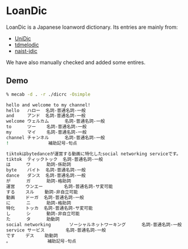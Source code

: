 # LoanDic

LoanDic is a Japanese loanword dictionary. Its entries are mainly from: 

- [UniDic](https://clrd.ninjal.ac.jp/unidic/)
- [tdmelodic](https://github.com/PKSHATechnology-Research/tdmelodic)
- [naist-jdic](http://naist-jdic.osdn.jp/)

We have also manually checked and added some entires.


## Demo

```bash
% mecab -d . -r ./dicrc -Osimple
```

```bash
hello and welcome to my channel!   
hello   ハロー  名詞-普通名詞-一般
and     アンド  名詞-普通名詞-一般
welcome ウェルカム      名詞-普通名詞-一般
to      ツー    名詞-普通名詞-一般
my      マイ    名詞-普通名詞-一般
channel チャンネル      名詞-普通名詞-一般
!               補助記号-句点
```

```bash
tiktokはbytedanceが運営する動画に特化したsocial networking serviceです。
tiktok  ティックトック  名詞-普通名詞-一般
は      ワ      助詞-係助詞
byte    バイト  名詞-普通名詞-一般
dance   ダンス  名詞-普通名詞-一般
が      ガ      助詞-格助詞
運営    ウンエー        名詞-普通名詞-サ変可能
する    スル    動詞-非自立可能
動画    ドーガ  名詞-普通名詞-一般
に      ニ      助詞-格助詞
特化    トッカ  名詞-普通名詞-サ変可能
し      シ      動詞-非自立可能
た      タ      助動詞
social networking       ソーシャルネットワーキング      名詞-普通名詞-一般
service サービス        名詞-普通名詞-一般
です    デス    助動詞
。              補助記号-句点
```

